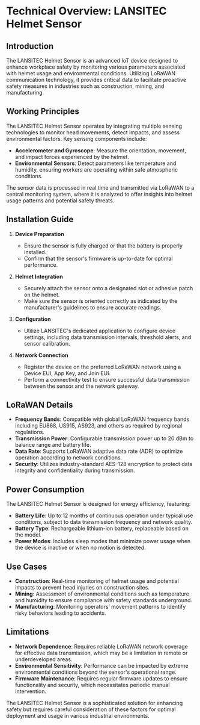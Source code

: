 # Technical Overview: LANSITEC Helmet Sensor

## Introduction
The LANSITEC Helmet Sensor is an advanced IoT device designed to enhance workplace safety by monitoring various parameters associated with helmet usage and environmental conditions. Utilizing LoRaWAN communication technology, it provides critical data to facilitate proactive safety measures in industries such as construction, mining, and manufacturing.

## Working Principles
The LANSITEC Helmet Sensor operates by integrating multiple sensing technologies to monitor head movements, detect impacts, and assess environmental factors. Key sensing components include:

- **Accelerometer and Gyroscope**: Measure the orientation, movement, and impact forces experienced by the helmet.
- **Environmental Sensors**: Detect parameters like temperature and humidity, ensuring workers are operating within safe atmospheric conditions.
  
The sensor data is processed in real time and transmitted via LoRaWAN to a central monitoring system, where it is analyzed to offer insights into helmet usage patterns and potential safety threats.

## Installation Guide

1. **Device Preparation**
   - Ensure the sensor is fully charged or that the battery is properly installed.
   - Confirm that the sensor's firmware is up-to-date for optimal performance.

2. **Helmet Integration**
   - Securely attach the sensor onto a designated slot or adhesive patch on the helmet.
   - Make sure the sensor is oriented correctly as indicated by the manufacturer's guidelines to ensure accurate readings.

3. **Configuration**
   - Utilize LANSITEC's dedicated application to configure device settings, including data transmission intervals, threshold alerts, and sensor calibration.

4. **Network Connection**
   - Register the device on the preferred LoRaWAN network using a Device EUI, App Key, and Join EUI.
   - Perform a connectivity test to ensure successful data transmission between the sensor and the network gateway.

## LoRaWAN Details

- **Frequency Bands**: Compatible with global LoRaWAN frequency bands including EU868, US915, AS923, and others as required by regional regulations.
- **Transmission Power**: Configurable transmission power up to 20 dBm to balance range and battery life.
- **Data Rate**: Supports LoRaWAN adaptive data rate (ADR) to optimize operation according to network conditions.
- **Security**: Utilizes industry-standard AES-128 encryption to protect data integrity and confidentiality during transmission.

## Power Consumption

The LANSITEC Helmet Sensor is designed for energy efficiency, featuring:

- **Battery Life**: Up to 12 months of continuous operation under typical use conditions, subject to data transmission frequency and network quality.
- **Battery Type**: Rechargeable lithium-ion battery, replaceable based on the model.
- **Power Modes**: Includes sleep modes that minimize power usage when the device is inactive or when no motion is detected.

## Use Cases

- **Construction**: Real-time monitoring of helmet usage and potential impacts to prevent head injuries on construction sites.
- **Mining**: Assessment of environmental conditions such as temperature and humidity to ensure compliance with safety standards underground.
- **Manufacturing**: Monitoring operators’ movement patterns to identify risky behaviors leading to accidents.

## Limitations

- **Network Dependence**: Requires reliable LoRaWAN network coverage for effective data transmission, which may be a limitation in remote or underdeveloped areas.
- **Environmental Sensitivity**: Performance can be impacted by extreme environmental conditions beyond the sensor's operational range.
- **Firmware Maintenance**: Requires regular firmware updates to ensure functionality and security, which necessitates periodic manual intervention.

The LANSITEC Helmet Sensor is a sophisticated solution for enhancing safety but requires careful consideration of these factors for optimal deployment and usage in various industrial environments.